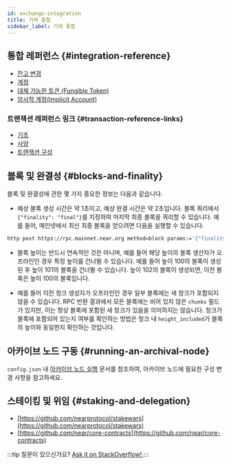 ```yaml
---
id: exchange-integration
title: 거래 통합
sidebar_label: 거래 통합
---
```


## 통합 레퍼런스 {#integration-reference}

- [잔고 변경](/integrations/balance-changes)
- [계정](/integrations/accounts)
- [대체 가능한 토큰 (Fungible Token)](/integrations/fungible-tokens)
- [암시적 계정(Implicit Account)](/integrations/implicit-accounts)

### 트랜잭션 레퍼런스 링크 {#transaction-reference-links}

 - [기초](/concepts/protocol/transactions)
 - [사양](https://nomicon.io/RuntimeSpec/Transactions)
 - [트랜잭션 구성](/integrations/create-transactions)

## 블록 및 완결성 {#blocks-and-finality}

블록 및 완결성에 관한 몇 가지 중요한 정보는 다음과 같습니다.

- 예상 블록 생성 시간은 약 1초이고, 예상 완결 시간은 약 2초입니다. 블록 쿼리에서 `{"finality": "final"}`를 지정하여 마지막 최종 블록을 쿼리할 수 있습니다. 예를 들어, 메인넷에서 최신 최종 블록을 얻으려면 다음을 실행할 수 있습니다.

```bash
http post https://rpc.mainnet.near.org method=block params:='{"finality":"final"}' id=123 jsonrpc=2.0
```

- 블록 높이는 반드시 연속적인 것은 아니며, 예를 들어 해당 높이의 블록 생산자가 오프라인인 경우 특정 높이를 건너뛸 수 있습니다. 예를 들어 높이 100의 블록이 생성된 후 높이 101의 블록을 건너뛸 수 있습니다. 높이 102의 블록이 생성되면, 이전 블록은 높이 100의 블록입니다.

- 예를 들어 이전 청크 생성자가 오프라인인 경우 일부 블록에는 새 청크가 포함되지 않을 수 있습니다. RPC 반환 결과에서 모든 블록에는 비어 있지 않은 `chunks` 필드가 있지만, 이는 항상 블록에 포함된 새 청크가 있음을 의미하지는 않습니다. 청크가 블록에 포함되어 있는지 여부를 확인하는 방법은 청크 내 `height_included`가 블록의 높이와 동일한지 확인하는 것입니다.

## 아카이브 노드 구동 {#running-an-archival-node}
`config.json` 내 [아카이브 노드 실행](https://near-nodes.io/archival/run-archival-node-with-nearup) 문서를 참조하여, 아카이브 노드에 필요한 구성 변경 사항을 참고하세요.

## 스테이킹 및 위임 {#staking-and-delegation}

- [https://github.com/nearprotocol/stakewars](https://github.com/nearprotocol/stakewars)
- [https://github.com/near/core-contracts](https://github.com/near/core-contracts)

:::tip 질문이 있으신가요?
<a href="https://stackoverflow.com/questions/tagged/nearprotocol" target="_blank" rel="noopener noreferrer"> Ask it on StackOverflow! </a>
:::
